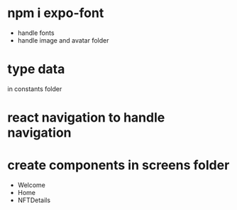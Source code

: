 # npm i expo-font

- handle fonts
- handle image and avatar folder

# type data

in constants folder

# react navigation to handle navigation

# create components in screens folder

- Welcome
- Home
- NFTDetails

